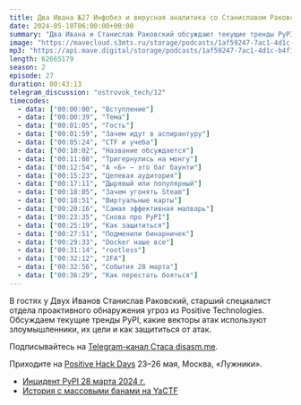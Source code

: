 ```yaml
---
title: Два Ивана №27 Инфобез и вирусная аналитика со Станиславом Раковским
date: 2024-05-10T06:00:00+00:00
summary: "Два Ивана и Станислав Раковский обсуждают текущие тренды PyPI, злоумышленников и защиту от атак."
image: "https://mavecloud.s3mts.ru/storage/podcasts/1af59247-7ac1-4d1c-b4f1-fd950f3daf15/images/dc124495-27fc-4665-a619-5e3fa1640261.jpg"
mp3: "https://api.mave.digital/storage/podcasts/1af59247-7ac1-4d1c-b4f1-fd950f3daf15/episodes/dc124495-27fc-4665-a619-5e3fa1640261.mp3"
length: 62665179
season: 2
episode: 27
duration: 00:43:13
telegram_discussion: "ostrovok_tech/12"
timecodes:
  - data: ["00:00:00", "Вступление"]
  - data: ["00:00:39", "Тема"]
  - data: ["00:01:05", "Гость"]
  - data: ["00:01:59", "Зачем идут в аспирантуру"]
  - data: ["00:05:24", "CTF и учеба"]
  - data: ["00:10:02", "Название обсуждается"]
  - data: ["00:11:08", "Тригернулись на монгу"]
  - data: ["00:12:54", "A «Б» — это баг баунти"]
  - data: ["00:15:23", "Целевая аудитория"]
  - data: ["00:17:11", "Дырявый или популярный"]
  - data: ["00:18:05", "Зачем угонять Steam"]
  - data: ["00:18:51", "Виртуальные карты"]
  - data: ["00:20:16", "Самая эффективная малварь"]
  - data: ["00:23:35", "Снова про PyPI"]
  - data: ["00:25:19", "Как защититься"]
  - data: ["00:27:51", "Подменили бинарничек"]
  - data: ["00:29:33", "Docker наше все"]
  - data: ["00:31:14", "rootless"]
  - data: ["00:32:12", "2FA"]
  - data: ["00:32:56", "События 28 марта"]
  - data: ["00:36:29", "Как перестать бояться"]
---
```


В гостях у Двух Иванов Станислав Раковский, старший специалист отдела проактивного обнаружения угроз из Positive Technologies. Обсуждаем текущие тренды PyPI, какие векторы атак используют злоумышленники, их цели и как защититься от атак.

Подписывайтесь на [Telegram-канал Стаса disasm.me](https://t.me/disasm_me_ch).

Приходите на [Positive Hack Days](https://bit.ly/phd-mpp) 23–26 мая, Москва, «Лужники».

<!-- links -->

- [Инцидент PyPI 28 марта 2024 г.](https://status.python.org/incidents/dc9zsqzrs0bv)
- [История с массовыми банами на YaCTF](https://t.me/yactf/1730 )
